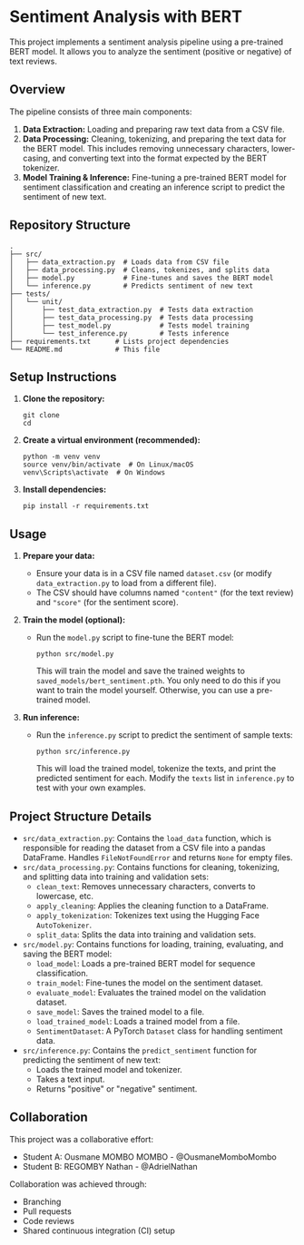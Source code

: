 # Sentiment Analysis with BERT

This project implements a sentiment analysis pipeline using a pre-trained BERT model. It allows you to analyze the sentiment (positive or negative) of text reviews.

## Overview

The pipeline consists of three main components:

1.  **Data Extraction:** Loading and preparing raw text data from a CSV file.
2.  **Data Processing:** Cleaning, tokenizing, and preparing the text data for the BERT model. This includes removing unnecessary characters, lower-casing, and converting text into the format expected by the BERT tokenizer.
3.  **Model Training & Inference:** Fine-tuning a pre-trained BERT model for sentiment classification and creating an inference script to predict the sentiment of new text.

## Repository Structure

```
.
├── src/
│   ├── data_extraction.py  # Loads data from CSV file
│   ├── data_processing.py  # Cleans, tokenizes, and splits data
│   ├── model.py            # Fine-tunes and saves the BERT model
│   └── inference.py        # Predicts sentiment of new text
├── tests/
│   └── unit/
│       ├── test_data_extraction.py  # Tests data extraction
│       ├── test_data_processing.py  # Tests data processing
│       ├── test_model.py            # Tests model training
│       └── test_inference.py        # Tests inference
├── requirements.txt      # Lists project dependencies
└── README.md             # This file
```

## Setup Instructions

1.  **Clone the repository:**

    ```
    git clone 
    cd 
    ```

2.  **Create a virtual environment (recommended):**

    ```
    python -m venv venv
    source venv/bin/activate  # On Linux/macOS
    venv\Scripts\activate  # On Windows
    ```

3.  **Install dependencies:**

    ```
    pip install -r requirements.txt
    ```

## Usage

1.  **Prepare your data:**

    *   Ensure your data is in a CSV file named `dataset.csv` (or modify `data_extraction.py` to load from a different file).
    *   The CSV should have columns named `"content"` (for the text review) and `"score"` (for the sentiment score).

2.  **Train the model (optional):**

    *   Run the `model.py` script to fine-tune the BERT model:

        ```
        python src/model.py
        ```

        This will train the model and save the trained weights to `saved_models/bert_sentiment.pth`. You only need to do this if you want to train the model yourself. Otherwise, you can use a pre-trained model.

3.  **Run inference:**

    *   Run the `inference.py` script to predict the sentiment of sample texts:

        ```
        python src/inference.py
        ```

        This will load the trained model, tokenize the texts, and print the predicted sentiment for each.  Modify the `texts` list in `inference.py` to test with your own examples.

## Project Structure Details

*   `src/data_extraction.py`: Contains the `load_data` function, which is responsible for reading the dataset from a CSV file into a pandas DataFrame.  Handles `FileNotFoundError` and returns `None` for empty files.
*   `src/data_processing.py`: Contains functions for cleaning, tokenizing, and splitting data into training and validation sets:
    *   `clean_text`: Removes unnecessary characters, converts to lowercase, etc.
    *   `apply_cleaning`: Applies the cleaning function to a DataFrame.
    *   `apply_tokenization`: Tokenizes text using the Hugging Face `AutoTokenizer`.
    *   `split_data`: Splits the data into training and validation sets.
*   `src/model.py`: Contains functions for loading, training, evaluating, and saving the BERT model:
    *   `load_model`: Loads a pre-trained BERT model for sequence classification.
    *   `train_model`: Fine-tunes the model on the sentiment dataset.
    *   `evaluate_model`: Evaluates the trained model on the validation dataset.
    *   `save_model`: Saves the trained model to a file.
    *   `load_trained_model`: Loads a trained model from a file.
    *   `SentimentDataset`: A PyTorch `Dataset` class for handling sentiment data.
*   `src/inference.py`: Contains the `predict_sentiment` function for predicting the sentiment of new text:
    *   Loads the trained model and tokenizer.
    *   Takes a text input.
    *   Returns "positive" or "negative" sentiment.

## Collaboration

This project was a collaborative effort:

*   Student A: Ousmane MOMBO MOMBO - @OusmaneMomboMombo
*   Student B: REGOMBY Nathan - @AdrielNathan

Collaboration was achieved through:

*   Branching
*   Pull requests
*   Code reviews
*   Shared continuous integration (CI) setup
